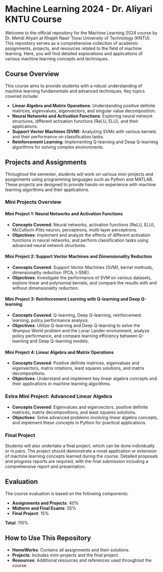 # Machine Learning 2024 - Dr. Aliyari KNTU Course
Welcome to the official repository for the Machine Learning 2024 course by Dr. Mehdi Aliyari at Khajeh Nasir Toosi University of Technology (KNTU). This repository serves as a comprehensive collection of academic assignments, projects, and resources related to the field of machine learning. Here, you will find detailed explorations and applications of various machine learning concepts and techniques.

## Course Overview

This course aims to provide students with a robust understanding of machine learning fundamentals and advanced techniques. Key topics covered include:

- **Linear Algebra and Matrix Operations**: Understanding positive definite matrices, eigenvalues, eigenvectors, and singular value decomposition.
- **Neural Networks and Activation Functions**: Exploring neural network structures, different activation functions (ReLU, ELU), and their applications.
- **Support Vector Machines (SVM)**: Analyzing SVMs with various kernels and their performance on classification tasks.
- **Reinforcement Learning**: Implementing Q-learning and Deep Q-learning algorithms for solving complex environments.

## Projects and Assignments

Throughout the semester, students will work on various mini-projects and assignments using programming languages such as Python and MATLAB. These projects are designed to provide hands-on experience with machine learning algorithms and their applications.

### Mini Projects Overview

#### Mini Project 1: Neural Networks and Activation Functions
- **Concepts Covered**: Neural networks, activation functions (ReLU, ELU), McCulloch-Pitts neuron, perceptrons, multi-layer perceptrons.
- **Objectives**: Implement and analyze the effects of different activation functions in neural networks, and perform classification tasks using advanced neural network structures.

#### Mini Project 2: Support Vector Machines and Dimensionality Reduction
- **Concepts Covered**: Support Vector Machines (SVM), kernel methods, dimensionality reduction (PCA, t-SNE).
- **Objectives**: Investigate the performance of SVM on various datasets, explore linear and polynomial kernels, and compare the results with and without dimensionality reduction.

#### Mini Project 3: Reinforcement Learning with Q-learning and Deep Q-learning
- **Concepts Covered**: Q-learning, Deep Q-learning, reinforcement learning, policy performance analysis.
- **Objectives**: Utilize Q-learning and Deep Q-learning to solve the Wumpus World problem and the Lunar Lander environment, analyze policy performance, and compare learning efficiency between Q-learning and Deep Q-learning models.

#### Mini Project 4: Linear Algebra and Matrix Operations
- **Concepts Covered**: Positive definite matrices, eigenvalues and eigenvectors, matrix rotations, least squares solutions, and matrix decompositions.
- **Objectives**: Understand and implement key linear algebra concepts and their applications in machine learning algorithms.

### Extra Mini Project: Advanced Linear Algebra
- **Concepts Covered**: Eigenvalues and eigenvectors, positive definite matrices, matrix decompositions, and least squares solutions.
- **Objectives**: Solve advanced problems involving linear algebra concepts, and implement these concepts in Python for practical applications.

### Final Project

Students will also undertake a final project, which can be done individually or in pairs. The project should demonstrate a novel application or extension of machine learning concepts learned during the course. Detailed proposals and progress reports are required, with the final submission including a comprehensive report and presentation.

## Evaluation

The course evaluation is based on the following components:

- **Assignments and Projects**: 40%
- **Midterm and Final Exams**: 55%
- **Final Project**: 15%

**Total**: 110%

## How to Use This Repository

- **HomeWorks**: Contains all assignments and their solutions.
- **Projects**: Includes mini-projects and the final project.
- **Resources**: Additional resources and references used throughout the course.

